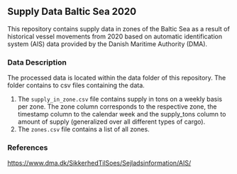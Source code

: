 ## Supply Data Baltic Sea 2020

This repository contains supply data in zones of the Baltic Sea as a result of historical vessel movements from 2020 based on automatic identification system (AIS) data provided by the Danish Maritime Authority (DMA).

### Data Description
The processed data is located within the data folder of this repository. The folder contains to csv files containing the data. 

1. The `supply_in_zone.csv` file contains supply in tons on a weekly basis per zone. The zone column corresponds to the respective zone, the timestamp column to the calendar week and the supply_tons column to amount of supply (generalized over all different types of cargo).
2. The `zones.csv` file contains a list of all zones.

### References
https://www.dma.dk/SikkerhedTilSoes/Sejladsinformation/AIS/